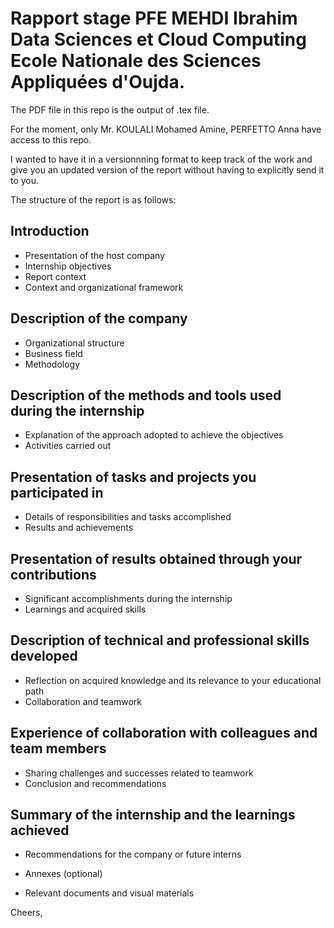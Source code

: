 # Rapport stage PFE MEHDI Ibrahim Data Sciences et Cloud Computing Ecole Nationale des Sciences Appliquées d'Oujda.

The PDF file in this repo is the output of .tex file.

For the moment, only Mr. KOULALI Mohamed Amine, PERFETTO Anna have access to this repo.

I wanted to have it in a versionnning format to keep track of the work and give you an updated version of the report without having to explicitly send it to you.



The structure of the report is as follows: 

## Introduction

- Presentation of the host company
- Internship objectives
- Report context
- Context and organizational framework

## Description of the company

- Organizational structure
- Business field
- Methodology

## Description of the methods and tools used during the internship

- Explanation of the approach adopted to achieve the objectives
- Activities carried out

## Presentation of tasks and projects you participated in

- Details of responsibilities and tasks accomplished
- Results and achievements

## Presentation of results obtained through your contributions

- Significant accomplishments during the internship
- Learnings and acquired skills

## Description of technical and professional skills developed

- Reflection on acquired knowledge and its relevance to your educational path
- Collaboration and teamwork

## Experience of collaboration with colleagues and team members

- Sharing challenges and successes related to teamwork
- Conclusion and recommendations

## Summary of the internship and the learnings achieved

- Recommendations for the company or future interns
- Annexes (optional)

- Relevant documents and visual materials

Cheers,